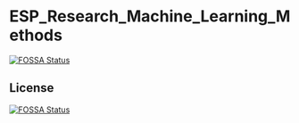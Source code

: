 # ESP_Research_Machine_Learning_Methods
[![FOSSA Status](https://app.fossa.io/api/projects/git%2Bgithub.com%2Folabodealamu%2FESP_Research_Machine_Learning_Methods.svg?type=shield)](https://app.fossa.io/projects/git%2Bgithub.com%2Folabodealamu%2FESP_Research_Machine_Learning_Methods?ref=badge_shield)

 


## License
[![FOSSA Status](https://app.fossa.io/api/projects/git%2Bgithub.com%2Folabodealamu%2FESP_Research_Machine_Learning_Methods.svg?type=large)](https://app.fossa.io/projects/git%2Bgithub.com%2Folabodealamu%2FESP_Research_Machine_Learning_Methods?ref=badge_large)